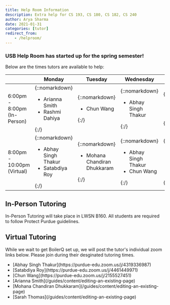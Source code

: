 ```yaml
---
title: Help Room Information
description: Extra help for CS 193, CS 180, CS 182, CS 240
author: Arya Sharma
date: 2021-01-31
categories: [tutor]
redirect_from:
    - /helproom/
---
```


### USB Help Room has started up for the spring semester!

Below are the times tutors are available to help:

| | Monday | Tuesday | Wednesday | Thursday |
| ---- | ---- | ---- | ---- | ---- |
| 6:00pm - 8:00pm (In-Person) | {::nomarkdown}<ul><li>Arianna Smith</li><li>Rashmi Dahiya</li></ul>{:/} | {::nomarkdown}<ul><li>Chun Wang</li></ul>{:/} | {::nomarkdown}<ul><li>Abhay Singh Thakur</li></ul>{:/} | {::nomarkdown}<ul><li>Arya Sharma</li></ul>{:/} |
| 8:00pm - 10:00pm (Virtual) | {::nomarkdown}<ul><li>Abhay Singh Thakur</li><li>Satabdiya Roy</li></ul>{:/} | {::nomarkdown}<ul><li>Mohana Chandiran Dhukkaram</li></ul>{:/} | {::nomarkdown}<ul><li>Abhay Singh Thakur</li><li>Chun Wang</li></ul>{:/} | {::nomarkdown}<ul><li>Satabdiya Roy</li><li>Arianna Smith</li></ul>{:/} |

## In-Person Tutoring

In-Person Tutoring will take place in LWSN B160. All students are required to follow Protect Purdue guidelines.

## Virtual Tutoring 

While we wait to get BoilerQ set up, we will post the tutor's individual zoom links below. Please join during their desginated tutoring times.
<ul>
  <li>[Abhay Singh Thakur](https://purdue-edu.zoom.us/j/4319336987)</li>
  <li>[Satabdiya Roy](https://purdue-edu.zoom.us/j/4461449971)</li>
  <li>[Chun Wang](https://purdue-edu.zoom.us/j/2155527451)</li>
  <li>[Arianna Smith](/guides/content/editing-an-existing-page)</li>
  <li>[Mohana Chandiran Dhukkaram](/guides/content/editing-an-existing-page)</li>
  <li>[Sarah Thomas](/guides/content/editing-an-existing-page)</li>
</ul>
